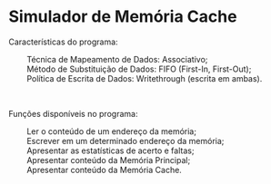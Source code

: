 <html>
<head>
  <h1>Simulador de Memória Cache</h1>
</head>
<body>
  <p> Características do programa:</p>
  <p>
    &emsp;&emsp; Técnica de Mapeamento de Dados: Associativo; <br>
    &emsp;&emsp; Método de Substituição de Dados: FIFO (First-In, First-Out); <br>
    &emsp;&emsp; Política de Escrita de Dados: Writethrough (escrita em ambas). <br>
  </p> <br>
  <p> Funções disponíveis no programa:</p>
  <p>
    &emsp;&emsp; Ler o conteúdo de um endereço da memória; <br>
    &emsp;&emsp; Escrever em um determinado endereço da memória; <br>
    &emsp;&emsp; Apresentar as estatísticas de acerto e faltas; <br>
    &emsp;&emsp; Apresentar conteúdo da Memória Principal; <br>
    &emsp;&emsp; Apresentar conteúdo da Memória Cache. <br>
  </p>
  
</body>
</html>
